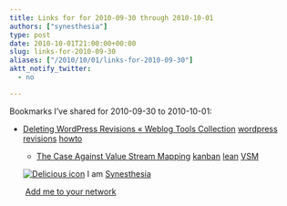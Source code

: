 ```yaml
---
title: Links for for 2010-09-30 through 2010-10-01
authors: ["synesthesia"]
type: post
date: 2010-10-01T21:00:00+00:00
slug: links-for-2010-09-30 
aliases: ["/2010/10/01/links-for-2010-09-30"]
aktt_notify_twitter:
  - no

---
```

Bookmarks I&#8217;ve shared for 2010-09-30 to 2010-10-01:

  * [Deleting WordPress Revisions &laquo; Weblog Tools Collection][1] 
    [wordpress][2] [revisions][3] [howto][4] </li> 
    
      * [The Case Against Value Stream Mapping][5] 
        [kanban][6] [lean][7] [VSM][8] </li> </ul> 
        
        <p class="deliciouslink">
          <a href="https://del.icio.us/synesthesia" title="See all my bookmarks on del.icio.us"><img src="https://www.synesthesia.co.uk/images/deliciousicon.jpg" alt="Delicious icon" /></a>&nbsp;I am <a href="https://del.icio.us/synesthesia" title="See all my bookmarks on del.icio.us">Synesthesia</a>
        </p>
        
        <p class="deliciouslink">
          <a href="https://del.icio.us/network?add=synesthesia" title="Add me to your del.icio.us network"><img src="https://www.synesthesia.co.uk/images/add.gif" alt="" /></a>&nbsp;<a href="https://del.icio.us/network?add=synesthesia" title="Add me to your del.icio.us network">Add me to your network</a>
        </p>

 [1]: https://weblogtoolscollection.com/archives/2010/09/28/deleting-wordpress-revisions
 [2]: https://delicious.com/synesthesia/wordpress
 [3]: https://delicious.com/synesthesia/revisions
 [4]: https://delicious.com/synesthesia/howto
 [5]: https://leanandkanban.wordpress.com/2010/09/30/the-case-against-value-stream-mapping
 [6]: https://delicious.com/synesthesia/kanban
 [7]: https://delicious.com/synesthesia/lean
 [8]: https://delicious.com/synesthesia/VSM